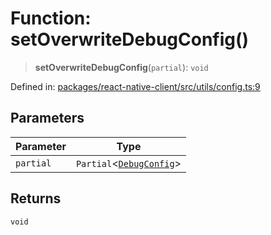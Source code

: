 # Function: setOverwriteDebugConfig()

> **setOverwriteDebugConfig**(`partial`): `void`

Defined in: [packages/react-native-client/src/utils/config.ts:9](https://github.com/fishjam-cloud/mobile-client-sdk/blob/76d05a6e62b137b02043a8a00ca762ff218a64b5/packages/react-native-client/src/utils/config.ts#L9)

## Parameters

| Parameter | Type |
| ------ | ------ |
| `partial` | `Partial`\<[`DebugConfig`](../type-aliases/DebugConfig.md)\> |

## Returns

`void`
